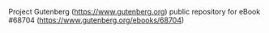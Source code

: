 Project Gutenberg (https://www.gutenberg.org) public repository for
eBook #68704 (https://www.gutenberg.org/ebooks/68704)
